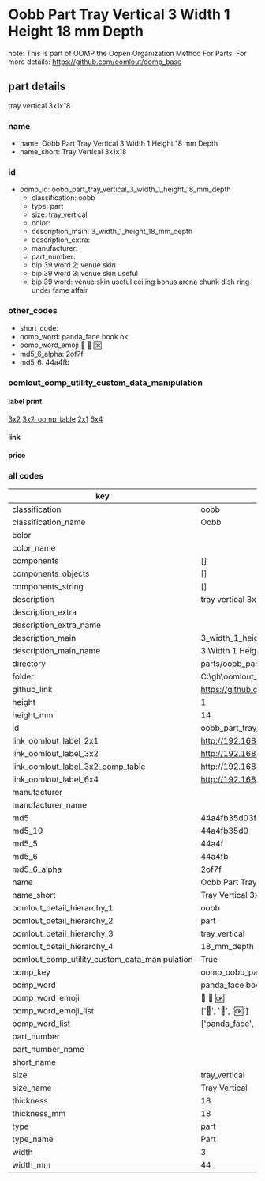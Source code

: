 # Oobb Part Tray Vertical 3 Width 1 Height 18 mm Depth  

note: This is part of OOMP the Oopen Organization Method For Parts. For more details: https://github.com/oomlout/oomp_base

##  part details
  



tray vertical 3x1x18



### name
* name: Oobb Part Tray Vertical 3 Width 1 Height 18 mm Depth
* name_short: Tray Vertical 3x1x18 
### id
* oomp_id: oobb_part_tray_vertical_3_width_1_height_18_mm_depth
  * classification: oobb
  * type: part
  * size: tray_vertical
  * color: 
  * description_main: 3_width_1_height_18_mm_depth
  * description_extra: 
  * manufacturer: 
  * part_number: 
  * bip 39 word 2: venue skin
  * bip 39 word 3: venue skin useful
  * bip 39 word: venue skin useful ceiling bonus arena chunk dish ring under fame affair

### other_codes
* short_code: 
* oomp_word: panda_face book ok
* oomp_word_emoji :panda_face: :book: :ok:
* md5_6_alpha: 2of7f
* md5_6: 44a4fb






### oomlout_oomp_utility_custom_data_manipulation
#### label print
[3x2](http://192.168.1.245:1112/?label=oomp%202of7f)
[3x2_oomp_table](http://192.168.1.108:1112/?label=oomp%202of7f)
[2x1](http://192.168.1.242:1112/?label=oomp%202of7f)
[6x4](http://192.168.1.55:1112/?label=oomp%202of7f)    

#### link

                              

#### price







### all codes 
| key | value |  
| --- | --- |  
| classification | oobb |  
| classification_name | Oobb |  
| color |  |  
| color_name |  |  
| components | [] |  
| components_objects | [] |  
| components_string | [] |  
| description | tray vertical 3x1x18 |  
| description_extra |  |  
| description_extra_name |  |  
| description_main | 3_width_1_height_18_mm_depth |  
| description_main_name | 3 Width 1 Height 18 mm Depth |  
| directory | parts/oobb_part_tray_vertical_3_width_1_height_18_mm_depth |  
| folder | C:\gh\oomlout_oobb_version_4_generated_parts\parts\oobb_part_tray_vertical_3_width_1_height_18_mm_depth |  
| github_link | https://github.com/oomlout/oomlout_oomp_part_src/tree/main/parts/oobb_part_tray_vertical_3_width_1_height_18_mm_depth |  
| height | 1 |  
| height_mm | 14 |  
| id | oobb_part_tray_vertical_3_width_1_height_18_mm_depth |  
| link_oomlout_label_2x1 | http://192.168.1.242:1112/?label=oomp%202of7f |  
| link_oomlout_label_3x2 | http://192.168.1.245:1112/?label=oomp%202of7f |  
| link_oomlout_label_3x2_oomp_table | http://192.168.1.108:1112/?label=oomp%202of7f |  
| link_oomlout_label_6x4 | http://192.168.1.55:1112/?label=oomp%202of7f |  
| manufacturer |  |  
| manufacturer_name |  |  
| md5 | 44a4fb35d03f25142d8cb24fdff2a793 |  
| md5_10 | 44a4fb35d0 |  
| md5_5 | 44a4f |  
| md5_6 | 44a4fb |  
| md5_6_alpha | 2of7f |  
| name | Oobb Part Tray Vertical 3 Width 1 Height 18 mm Depth |  
| name_short | Tray Vertical 3x1x18  |  
| oomlout_detail_hierarchy_1 | oobb |  
| oomlout_detail_hierarchy_2 | part |  
| oomlout_detail_hierarchy_3 | tray_vertical |  
| oomlout_detail_hierarchy_4 | 18_mm_depth |  
| oomlout_oomp_utility_custom_data_manipulation | True |  
| oomp_key | oomp_oobb_part_tray_vertical_3_width_1_height_18_mm_depth |  
| oomp_word | panda_face book ok |  
| oomp_word_emoji | :panda_face: :book: :ok: |  
| oomp_word_emoji_list | [':panda_face:', ':book:', ':ok:'] |  
| oomp_word_list | ['panda_face', 'book', 'ok'] |  
| part_number |  |  
| part_number_name |  |  
| short_name |  |  
| size | tray_vertical |  
| size_name | Tray Vertical |  
| thickness | 18 |  
| thickness_mm | 18 |  
| type | part |  
| type_name | Part |  
| width | 3 |  
| width_mm | 44 |  
